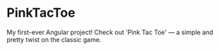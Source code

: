 # PinkTacToe
My first-ever Angular project! Check out 'Pink Tac Toe' — a simple and pretty twist on the classic game.
